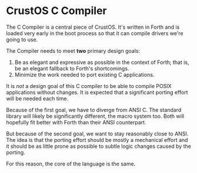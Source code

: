 # CrustOS C Compiler

The C Compiler is a central piece of CrustOS. It's written in Forth and is
loaded very early in the boot process so that it can compile drivers we're
going to use.

The Compiler needs to meet **two** primary design goals:

1. Be as elegant and expressive as possible in the context of Forth; that is,
   be an elegant fallback to Forth's shortcomings.
2. Minimize the work needed to port existing C applications.

It is *not* a design goal of this C compiler to be able to compile POSIX
applications without changes. It is expected that a significant porting effort
will be needed each time.

Because of the first goal, we have to diverge from ANSI C. The standard library
will likely be significantly different, the macro system too. Both will
hopefully fit better with Forth than their ANSI counterpart.

But because of the second goal, we want to stay reasonably close to ANSI. The
idea is that the porting effort should be mostly a mechanical effort and
it should be as little prone as possible to subtle logic changes caused by the
porting.

For this reason, the core of the language is the same.